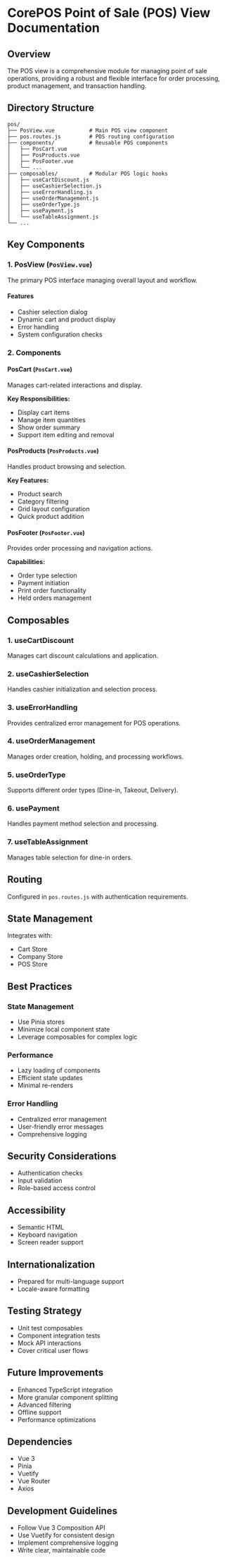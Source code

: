 # CorePOS Point of Sale (POS) View Documentation

## Overview
The POS view is a comprehensive module for managing point of sale operations, providing a robust and flexible interface for order processing, product management, and transaction handling.

## Directory Structure
```
pos/
├── PosView.vue           # Main POS view component
├── pos.routes.js         # POS routing configuration
├── components/           # Reusable POS components
│   ├── PosCart.vue
│   ├── PosProducts.vue
│   ├── PosFooter.vue
│   └── ...
├── composables/          # Modular POS logic hooks
│   ├── useCartDiscount.js
│   ├── useCashierSelection.js
│   ├── useErrorHandling.js
│   ├── useOrderManagement.js
│   ├── useOrderType.js
│   ├── usePayment.js
│   └── useTableAssignment.js
└── ...
```

## Key Components

### 1. PosView (`PosView.vue`)
The primary POS interface managing overall layout and workflow.

#### Features
- Cashier selection dialog
- Dynamic cart and product display
- Error handling
- System configuration checks

### 2. Components

#### PosCart (`PosCart.vue`)
Manages cart-related interactions and display.

**Key Responsibilities:**
- Display cart items
- Manage item quantities
- Show order summary
- Support item editing and removal

#### PosProducts (`PosProducts.vue`)
Handles product browsing and selection.

**Key Features:**
- Product search
- Category filtering
- Grid layout configuration
- Quick product addition

#### PosFooter (`PosFooter.vue`)
Provides order processing and navigation actions.

**Capabilities:**
- Order type selection
- Payment initiation
- Print order functionality
- Held orders management

## Composables

### 1. useCartDiscount
Manages cart discount calculations and application.

### 2. useCashierSelection
Handles cashier initialization and selection process.

### 3. useErrorHandling
Provides centralized error management for POS operations.

### 4. useOrderManagement
Manages order creation, holding, and processing workflows.

### 5. useOrderType
Supports different order types (Dine-in, Takeout, Delivery).

### 6. usePayment
Handles payment method selection and processing.

### 7. useTableAssignment
Manages table selection for dine-in orders.

## Routing
Configured in `pos.routes.js` with authentication requirements.

## State Management
Integrates with:
- Cart Store
- Company Store
- POS Store

## Best Practices

### State Management
- Use Pinia stores
- Minimize local component state
- Leverage composables for complex logic

### Performance
- Lazy loading of components
- Efficient state updates
- Minimal re-renders

### Error Handling
- Centralized error management
- User-friendly error messages
- Comprehensive logging

## Security Considerations
- Authentication checks
- Input validation
- Role-based access control

## Accessibility
- Semantic HTML
- Keyboard navigation
- Screen reader support

## Internationalization
- Prepared for multi-language support
- Locale-aware formatting

## Testing Strategy
- Unit test composables
- Component integration tests
- Mock API interactions
- Cover critical user flows

## Future Improvements
- Enhanced TypeScript integration
- More granular component splitting
- Advanced filtering
- Offline support
- Performance optimizations

## Dependencies
- Vue 3
- Pinia
- Vuetify
- Vue Router
- Axios

## Development Guidelines
- Follow Vue 3 Composition API
- Use Vuetify for consistent design
- Implement comprehensive logging
- Write clear, maintainable code
